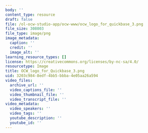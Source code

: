 ```yaml
---
body: ''
content_type: resource
draft: false
file: /ol-ocw-studio-app/ocw-www/ocw_logo_for_quickbase_3.png
file_size: 308003
file_type: image/png
image_metadata:
  caption: ''
  credit: ''
  image_alt: ''
learning_resource_types: []
license: https://creativecommons.org/licenses/by-nc-sa/4.0/
resourcetype: Image
title: OCW_logo_for_Quickbase_3.png
uid: 3203c984-8edf-4bb5-bbba-4e05aa26a594
video_files:
  archive_url: ''
  video_captions_file: ''
  video_thumbnail_file: ''
  video_transcript_file: ''
video_metadata:
  video_speakers: ''
  video_tags: ''
  youtube_description: ''
  youtube_id: ''
---
```

